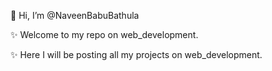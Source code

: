 👋 Hi, I’m @NaveenBabuBathula

✨ Welcome to my repo on web_development.

✨ Here I will be posting all my projects on web_development.
